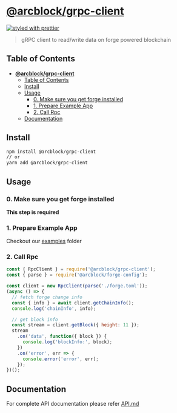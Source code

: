 # [**@arcblock/grpc-client**](https://github.com/arcblock/forge-js)

[![styled with prettier](https://img.shields.io/badge/styled_with-prettier-ff69b4.svg)](https://github.com/prettier/prettier)

> gRPC client to read/write data on forge powered blockchain


## Table of Contents

- [**@arcblock/grpc-client**](#arcblockgrpc-client)
  - [Table of Contents](#table-of-contents)
  - [Install](#install)
  - [Usage](#usage)
    - [0. Make sure you get forge installed](#0-make-sure-you-get-forge-installed)
    - [1. Prepare Example App](#1-prepare-example-app)
    - [2. Call Rpc](#2-call-rpc)
  - [Documentation](#documentation)


## Install

```sh
npm install @arcblock/grpc-client
// or
yarn add @arcblock/grpc-client
```


## Usage

### 0. Make sure you get forge installed

**This step is required**

### 1. Prepare Example App

Checkout our [examples](../../examples) folder

### 2. Call Rpc

```js
const { RpcClient } = require('@arcblock/grpc-client');
const { parse } = require('@arcblock/forge-config');

const client = new RpcClient(parse('./forge.toml'));
(async () => {
  // fetch forge change info
  const { info } = await client.getChainInfo();
  console.log('chainInfo', info);

  // get block info
  const stream = client.getBlock({ height: 11 });
  stream
    .on('data', function({ block }) {
      console.log('blockInfo:', block);
    })
    .on('error', err => {
      console.error('error', err);
    });
})();
```


## Documentation

For complete API documentation please refer [API.md](./API.md)
